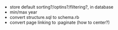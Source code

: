 - store default sorting?/optins?/filtering?, in database
- min/max year
- convert structure.sql to schema.rb
- convert page linking to :paginate (how to center?)

